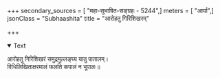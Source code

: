 +++
secondary_sources = [ "महा-सुभाषित-सङ्ग्रहः - 5244",]
meters = [ "आर्या",]
jsonClass = "Subhaashita"
title = "आरोहतु गिरिशिखरम्"

+++

<details open><summary>Text</summary>

आरोहतु गिरिशिखरं समुद्रमुल्लङ्घ्य यातु पातालम्।  
विधिलिखिताक्षरमालं फलति कपालं न भूपालः॥
</details>
